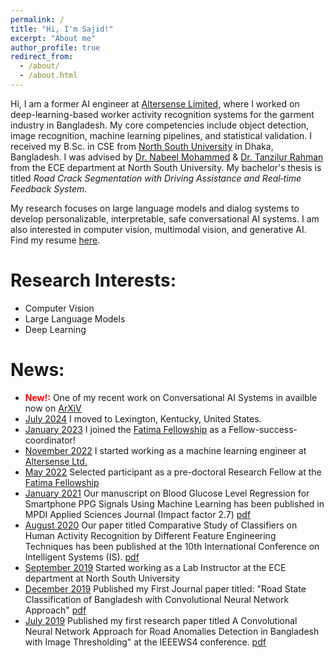 ```yaml
---
permalink: /
title: "Hi, I'm Sajid!"
excerpt: "About me"
author_profile: true
redirect_from: 
  - /about/
  - /about.html
---
```


Hi, I am a former AI engineer at [Altersense Limited](https://altersense.com/), where I worked on deep-learning-based worker activity recognition systems for the garment industry in Bangladesh. My core competencies include object detection, image recognition, machine learning pipelines, and statistical validation. I received my B.Sc. in CSE from [North South University](https://www.northsouth.edu) in Dhaka, Bangladesh. I was advised by [Dr. Nabeel Mohammed](https://scholar.google.com.au/citations?hl=en&user=w5djOYsAAAAJ&view_op=list_works&sortby=pubdate) & [Dr. Tanzilur Rahman](https://sites.google.com/site/tanzilctg) from the ECE department at North South University. My bachelor's thesis is titled *Road Crack Segmentation with Driving Assistance and Real‑time Feedback System*.

My research focuses on large language models and dialog systems to develop personalizable, interpretable, safe conversational AI systems. I am also interested in computer vision, multimodal vision, and generative AI. Find my resume [here](https://sajidahmed12.github.io/files/Md_Sajid_Ahmed_CV.pdf).

Research Interests:
======
- Computer Vision
- Large Language Models
- Deep Learning

# News:
- **<span style="color:red">New!:</span>** One of my recent work on Conversational AI Systems in availble now on [ArXiV](https://arxiv.org/abs/2502.13298)
- [July 2024](#) I moved to Lexington, Kentucky, United States.
- [January 2023](#) I joined the [Fatima Fellowship](https://www.fatimafellowship.com/) as a Fellow-success-coordinator!
- [November 2022](#) I started working as a machine learning engineer at [Altersense Ltd.](https://altersense.com/)
- [May 2022](#) Selected participant as a pre-doctoral Research Fellow at the [Fatima Fellowship](www.fatimafellowship.com)
- [January 2021](#) Our manuscript on Blood Glucose Level Regression for Smartphone PPG Signals Using Machine Learning has been published in MPDI Applied Sciences Journal (Impact factor 2.7) [pdf](https://www.mdpi.com/2076-3417/11/2/618)
- [August 2020](#) Our paper titled Comparative Study of Classifiers on Human Activity Recognition by Different Feature Engineering Techniques has been published at the 10th International Conference on Intelligent Systems (IS). [pdf](https://ieeexplore.ieee.org/abstract/document/9199934)
- [September 2019](#) Started working as a Lab Instructor at the ECE department at North South University
- [December 2019](#) Published my First Journal paper titled: "Road State Classification of Bangladesh with Convolutional Neural Network Approach" [pdf](https://www.iiisci.org/Journal/pdv/sci/pdfs/SA676WH19.pdf)
- [July 2019](#) Published my first research paper titled A Convolutional Neural Network Approach for Road Anomalies Detection in Bangladesh with Image Thresholding" at the IEEEWS4 conference. [pdf](https://ieeexplore.ieee.org/document/8903936)
